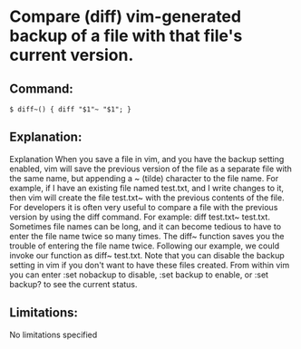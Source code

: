 # Compare (diff) vim-generated backup of a file with that file's current version.

## Command:
```
$ diff~() { diff "$1"~ "$1"; }
```

## Explanation:
Explanation
When you save a file in vim, and you have the backup setting enabled, vim will save the previous version of the file as a separate file with the same name, but appending a ~ (tilde) character to the file name.  For example, if I have an existing file named test.txt, and I write changes to it, then vim will create the file test.txt~ with the previous contents of the file.
For developers it is often very useful to compare a file with the previous version by using the diff command.  For example: diff test.txt~ test.txt.  Sometimes file names can be long, and it can become tedious to have to enter the file name twice so many times.
The diff~ function saves you the trouble of entering the file name twice.  Following our example, we could invoke our function as diff~ test.txt.
Note that you can disable the backup setting in vim if you don't want to have these files created.  From within vim you can enter :set nobackup to disable, :set backup to enable, or :set backup? to see the current status.

## Limitations:
No limitations specified

